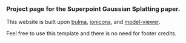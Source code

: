 ### Project page for the Superpoint Gaussian Splatting paper.

This website is built upon [bulma](https://bulma.io/), [ionicons](https://ionic.io/ionicons/), and [model-viewer](https://modelviewer.dev/).

Feel free to use this template and there is no need for footer credits.
